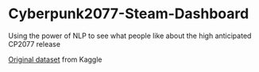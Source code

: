 # Cyberpunk2077-Steam-Dashboard
Using the power of NLP to see what people like about the high anticipated CP2077 release

[Original dataset](https://www.kaggle.com/andrewmvd/cyberpunk-2077) from Kaggle
